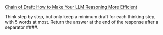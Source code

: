 [Chain of Draft: How to Make Your LLM Reasoning More Efficient](https://medium.com/@prateeksikdar/chain-of-draft-how-to-make-your-llm-reasoning-more-efficient-6349f8f23401)

Think step by step, but only keep a minimum draft for each thinking step, with 5 words at most. 
Return the answer at the end of the response after a separator ####.
